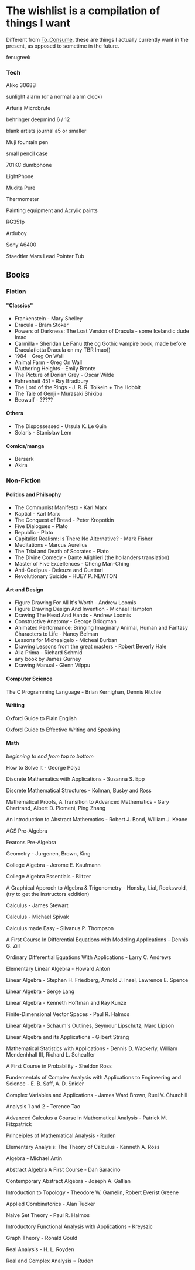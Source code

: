 # The wishlist is a compilation of things I want
Different from [To_Consume](To_Consume.md), these are things I actually currently want in the present, as opposed to sometime in the future.

fenugreek

### Tech

Akko 3068B

sunlight alarm (or a normal alarm clock)

Arturia Microbrute

behringer deepmind 6 / 12

blank artists journal a5 or smaller

Muji fountain pen

small pencil case

701KC dumbphone

LightPhone

Mudita Pure

Thermometer

Painting equipment and Acrylic paints

RG351p

Arduboy

Sony A6400

Staedtler Mars Lead Pointer Tub

## Books

### Fiction

#### "Classics"
- Frankenstein - Mary Shelley
- Dracula - Bram Stoker
- Powers of Darkness: The Lost Version of Dracula - some Icelandic dude lmao
- Carmilla - Sheridan Le Fanu (the og Gothic vampire book, made before Dracula(lotta Dracula on my TBR lmao))
- 1984 - Greg On Wall
- Animal Farm - Greg On Wall
- Wuthering Heights - Emily Bronte
- The Picture of Dorian Grey - Oscar Wilde
- Fahrenheit 451 - Ray Bradbury
- The Lord of the Rings - J. R. R. Tolkein + The Hobbit
- The Tale of Genji - Murasaki Shikibu
- Beowulf - ?????

#### Others
- The Dispossessed - Ursula K. Le Guin
- Solaris - Stanisław Lem

#### Comics/manga
- Berserk
- Akira

### Non-Fiction

#### Politics and Philsophy
- The Communist Manifesto - Karl Marx
- Kaptial - Karl Marx
- The Conquest of Bread - Peter Kropotkin
- Five Dialogues - Plato
- Republic - Plato
- Capitalist Realism: Is There No Alternative? - Mark Fisher
- Meditations - Marcus Aurelius
- The Trial and Death of Socrates - Plato
- The Divine Comedy - Dante Alighieri (the hollanders translation)
- Master of Five Excellences - Cheng Man-Ching
- Anti-Oedipus - Deleuze and Guattari
- Revolutionary Suicide - HUEY P. NEWTON

#### Art and Design
- Figure Drawing For All It's Worth - Andrew Loomis
- Figure Drawing Design And Invention - Michael Hampton
- Drawing The Head And Hands - Andrew Loomis
- Constructive Anatomy - George Bridgman
- Animated Performance: Bringing Imaginary Animal, Human and Fantasy Characters to Life - Nancy Belman
- Lessons for Michealgelo - Micheal Burban
- Drawing Lessons from the great masters - Robert Beverly Hale
- Alla Prima - Richard Schmid
- any book by James Gurney
- Drawing Manual - Glenn Vilppu

#### Computer Science
The C Programming Language - Brian Kernighan, Dennis Ritchie

#### Writing
Oxford Guide to Plain English

Oxford Guide to Effective Writing and Speaking

#### Math
*beginning to end from top to bottom*

How to Solve It - George Pólya

Discrete Mathematics with Applications - Susanna S. Epp

Discrete Mathematical Structures - Kolman, Busby and Ross

Mathematical Proofs, A Transition to Advanced Mathematics - Gary Chartrand, Albert D. Plomeni, Ping Zhang

An Introduction to Abstract Mathematics - Robert J. Bond, William J. Keane

AGS Pre-Algebra

Fearons Pre-Algebra

Geometry - Jurgenen, Brown, King

College Algebra - Jerome E. Kaufmann

College Algebra Essentials - Blitzer

A Graphical Approch to Algebra & Trigonometry - Honsby, Lial, Rockswold, (try to get the instructors eddition)

Calculus - James Stewart

Calculus - Michael Spivak

Calculus made Easy - Silvanus P. Thompson

A First Course In Differential Equations with Modeling Applications - Dennis G. Zill

Ordinary Differential Equations With Applications - Larry C. Andrews

Elementary Linear Algebra - Howard Anton

Linear Algebra - Stephen H. Friedberg, Arnold J. Insel, Lawrence E. Spence

Linear Algebra - Serge Lang

Linear Algebra - Kenneth Hoffman and Ray Kunze

Finite-Dimensional Vector Spaces - Paul R. Halmos

Linear Algebra - Schaum's Outlines, Seymour Lipschutz, Marc Lipson

Linear Algebra and its Applications - Gilbert Strang

Mathematical Statistics with Applications - Dennis D. Wackerly, William Mendenhhall III, Richard L. Scheaffer

A First Course in Probability - Sheldon Ross

Fundementals of Complex Analysis with Applications to Engineering and Science - E. B. Saff, A. D. Snider

Complex Variables and Applications - James Ward Brown, Ruel V. Churchill

Analysis 1 and 2 - Terence Tao

Advanced Calculus a Course in Mathematical Analysis - Patrick M. Fitzpatrick

Princeiples of Mathematical Analysis - Ruden

Elementary Analysis: The Theory of Calculus - Kenneth A. Ross

Algebra - Michael Artin

Abstract Algebra A First Course - Dan Saracino

Contemporary Abstract Algebra - Joseph A. Gallian

Introduction to Topology - Theodore W. Gamelin, Robert Everist Greene

Applied Combinatorics - Alan Tucker

Naive Set Theory - Paul R. Halmos

Introductory Functional Analysis with Applications - Kreyszic

Graph Theory - Ronald Gould

Real Analysis - H. L. Royden

Real and Complex Analysis = Ruden
